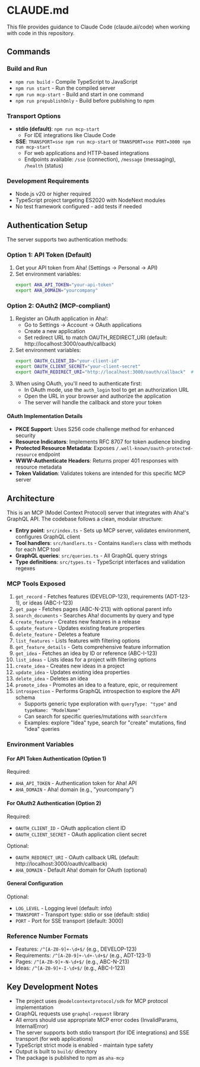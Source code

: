 # CLAUDE.md

This file provides guidance to Claude Code (claude.ai/code) when working with code in this repository.

## Commands

### Build and Run
- `npm run build` - Compile TypeScript to JavaScript
- `npm run start` - Run the compiled server
- `npm run mcp-start` - Build and start in one command
- `npm run prepublishOnly` - Build before publishing to npm

### Transport Options
- **stdio (default)**: `npm run mcp-start`
  - For IDE integrations like Claude Code
- **SSE**: `TRANSPORT=sse npm run mcp-start` or `TRANSPORT=sse PORT=3000 npm run mcp-start`
  - For web applications and HTTP-based integrations
  - Endpoints available: `/sse` (connection), `/message` (messaging), `/health` (status)

### Development Requirements
- Node.js v20 or higher required
- TypeScript project targeting ES2020 with NodeNext modules
- No test framework configured - add tests if needed

## Authentication Setup

The server supports two authentication methods:

### Option 1: API Token (Default)
1. Get your API token from Aha! (Settings → Personal → API)
2. Set environment variables:
   ```bash
   export AHA_API_TOKEN="your-api-token"
   export AHA_DOMAIN="yourcompany"
   ```

### Option 2: OAuth2 (MCP-compliant)
1. Register an OAuth application in Aha!:
   - Go to Settings → Account → OAuth applications
   - Create a new application
   - Set redirect URL to match OAUTH_REDIRECT_URI (default: http://localhost:3000/oauth/callback)
2. Set environment variables:
   ```bash
   export OAUTH_CLIENT_ID="your-client-id"
   export OAUTH_CLIENT_SECRET="your-client-secret"
   export OAUTH_REDIRECT_URI="http://localhost:3000/oauth/callback"  # optional
   ```
3. When using OAuth, you'll need to authenticate first:
   - In OAuth mode, use the `auth_login` tool to get an authorization URL
   - Open the URL in your browser and authorize the application
   - The server will handle the callback and store your token

#### OAuth Implementation Details
- **PKCE Support**: Uses S256 code challenge method for enhanced security
- **Resource Indicators**: Implements RFC 8707 for token audience binding
- **Protected Resource Metadata**: Exposes `/.well-known/oauth-protected-resource` endpoint
- **WWW-Authenticate Headers**: Returns proper 401 responses with resource metadata
- **Token Validation**: Validates tokens are intended for this specific MCP server

## Architecture

This is an MCP (Model Context Protocol) server that integrates with Aha!'s GraphQL API. The codebase follows a clean, modular structure:

- **Entry point**: `src/index.ts` - Sets up MCP server, validates environment, configures GraphQL client
- **Tool handlers**: `src/handlers.ts` - Contains `Handlers` class with methods for each MCP tool
- **GraphQL queries**: `src/queries.ts` - All GraphQL query strings
- **Type definitions**: `src/types.ts` - TypeScript interfaces and validation regexes

### MCP Tools Exposed
1. `get_record` - Fetches features (DEVELOP-123), requirements (ADT-123-1), or ideas (ABC-I-123)
2. `get_page` - Fetches pages (ABC-N-213) with optional parent info
3. `search_documents` - Searches Aha! documents by query and type
4. `create_feature` - Creates new features in a release
5. `update_feature` - Updates existing feature properties
6. `delete_feature` - Deletes a feature
7. `list_features` - Lists features with filtering options
8. `get_feature_details` - Gets comprehensive feature information
9. `get_idea` - Fetches an idea by ID or reference (ABC-I-123)
10. `list_ideas` - Lists ideas for a project with filtering options
11. `create_idea` - Creates new ideas in a project
12. `update_idea` - Updates existing idea properties
13. `delete_idea` - Deletes an idea
14. `promote_idea` - Promotes an idea to a feature, epic, or requirement
15. `introspection` - Performs GraphQL introspection to explore the API schema
    - Supports generic type exploration with `queryType: "type"` and `typeName: "ModelName"`
    - Can search for specific queries/mutations with `searchTerm`
    - Examples: explore "Idea" type, search for "create" mutations, find "idea" queries

### Environment Variables

#### For API Token Authentication (Option 1)
Required:
- `AHA_API_TOKEN` - Authentication token for Aha! API
- `AHA_DOMAIN` - Aha! domain (e.g., "yourcompany")

#### For OAuth2 Authentication (Option 2)
Required:
- `OAUTH_CLIENT_ID` - OAuth application client ID
- `OAUTH_CLIENT_SECRET` - OAuth application client secret

Optional:
- `OAUTH_REDIRECT_URI` - OAuth callback URL (default: http://localhost:3000/oauth/callback)
- `AHA_DOMAIN` - Default Aha! domain for OAuth (optional)

#### General Configuration
Optional:
- `LOG_LEVEL` - Logging level (default: info)
- `TRANSPORT` - Transport type: stdio or sse (default: stdio)
- `PORT` - Port for SSE transport (default: 3000)

### Reference Number Formats
- Features: `/^[A-Z0-9]+-\d+$/` (e.g., DEVELOP-123)
- Requirements: `/^[A-Z0-9]+-\d+-\d+$/` (e.g., ADT-123-1)
- Pages: `/^[A-Z0-9]+-N-\d+$/` (e.g., ABC-N-213)
- Ideas: `/^[A-Z0-9]+-I-\d+$/` (e.g., ABC-I-123)

## Key Development Notes

- The project uses `@modelcontextprotocol/sdk` for MCP protocol implementation
- GraphQL requests use `graphql-request` library
- All errors should use appropriate MCP error codes (InvalidParams, InternalError)
- The server supports both stdio transport (for IDE integrations) and SSE transport (for web applications)
- TypeScript strict mode is enabled - maintain type safety
- Output is built to `build/` directory
- The package is published to npm as `aha-mcp`